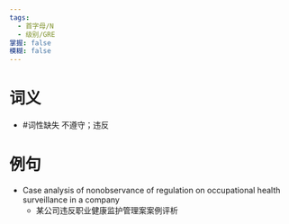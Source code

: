 ```yaml
---
tags:
  - 首字母/N
  - 级别/GRE
掌握: false
模糊: false
---
```

# 词义
- #词性缺失 不遵守；违反
# 例句
- Case analysis of nonobservance of regulation on occupational health surveillance in a company
	- 某公司违反职业健康监护管理案案例评析
